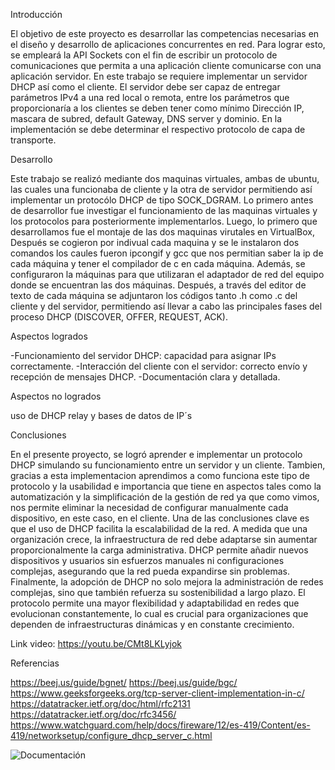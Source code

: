 Introducción

El objetivo de este proyecto es desarrollar las competencias necesarias en el diseño y desarrollo de 
aplicaciones concurrentes en red. Para lograr esto, se empleará la API Sockets con el fin de escribir 
un protocolo de comunicaciones que permita a una aplicación cliente comunicarse con una 
aplicación servidor.
En este trabajo se requiere implementar un servidor DHCP así como el cliente. El servidor debe ser 
capaz de entregar parámetros IPv4 a una red local o remota, entre los parámetros que 
proporcionaría a los clientes se deben tener como mínimo Dirección IP, mascara de subred, default 
Gateway, DNS server y dominio. En la implementación se debe determinar el respectivo protocolo 
de capa de transporte. 

Desarrollo

Este trabajo se realizó mediante dos maquinas virtuales, ambas de ubuntu, las cuales una funcionaba de 
cliente y la otra de servidor permitiendo así implementar un protocólo DHCP de tipo SOCK_DGRAM. 
Lo primero antes de desarrollor fue investigar el funcionamiento de las maquinas virtuales y los protocolos para posteriormente implementarlos.
Luego, lo primero que desarrollamos fue el montaje de las dos maquinas virutales en VirtualBox, 
Después se cogieron por indivual cada maquina y se le instalaron dos comandos los caules fueron ipcongif y gcc 
que nos permitian saber la ip de cada máquina y tener el compilador de c en cada máquina. Además, se configuraron la máquinas
para que utilizaran el adaptador de red del equipo donde se encuentran las dos máquinas.
Después, a través del editor de texto de cada máquina se adjuntaron los códigos tanto .h como .c del cliente y del servidor,
permitiendo así llevar a cabo las principales fases del proceso DHCP (DISCOVER, 
OFFER, REQUEST, ACK).

Aspectos logrados

-Funcionamiento del servidor DHCP: capacidad para asignar IPs correctamente.
-Interacción del cliente con el servidor: correcto envío y recepción de mensajes 
DHCP.
-Documentación clara y detallada.

Aspectos no logrados

uso de DHCP relay y bases de datos de IP´s

Conclusiones

En el presente proyecto, se logró aprender e implementar un protocolo DHCP simulando su funcionamiento entre un servidor y un cliente. 
Tambien, gracias a esta implementacion aprendimos a como funciona este tipo de protocolo y la usabilidad e importancia que tiene
en aspectos tales como la automatización y la simplificación de la gestión de red ya que como vimos, nos permite eliminar 
la necesidad de configurar manualmente cada dispositivo, en este caso, en el cliente.
Una de las conclusiones clave es que el uso de DHCP facilita la escalabilidad de la red. A medida que una organización crece, 
la infraestructura de red debe adaptarse sin aumentar proporcionalmente la carga administrativa. DHCP permite añadir nuevos 
dispositivos y usuarios sin esfuerzos manuales ni configuraciones complejas, asegurando que la red pueda expandirse sin problemas.
Finalmente, la adopción de DHCP no solo mejora la administración de redes complejas, sino que también refuerza su sostenibilidad a largo plazo. 
El protocolo permite una mayor flexibilidad y adaptabilidad en redes que evolucionan constantemente, lo cual es crucial para organizaciones
que dependen de infraestructuras dinámicas y en constante crecimiento.

Link video: https://youtu.be/CMt8LKLyjok

Referencias

https://beej.us/guide/bgnet/
https://beej.us/guide/bgc/
https://www.geeksforgeeks.org/tcp-server-client-implementation-in-c/
https://datatracker.ietf.org/doc/html/rfc2131
https://datatracker.ietf.org/doc/rfc3456/
https://www.watchguard.com/help/docs/fireware/12/es-419/Content/es-419/networksetup/configure_dhcp_server_c.html


![Documentación](https://github.com/user-attachments/assets/3b74349f-80cd-49e8-98d3-ad11844ffb75)



